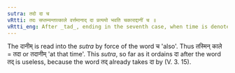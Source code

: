 ```yaml
---
sutra: तदो दा च
vRtti: तदः सप्तम्यन्तात्काले वर्त्तमानाद् दा प्रत्ययो भवति चकाराद्दानीं च ॥
vRtti_eng: After _tad_, ending in the seventh case, when time is denoted, comes the affix दा, and also _danim_.
---
```

The दानीम् is read into the _sutra_ by force of the word च 'also'. Thus तस्मिन् काले = तदा or तदानीम् 'at that time'. This _sutra_, so far as it ordains दा after the word तद् is useless, because the word तद् already takes दा by (V. 3. 15).
